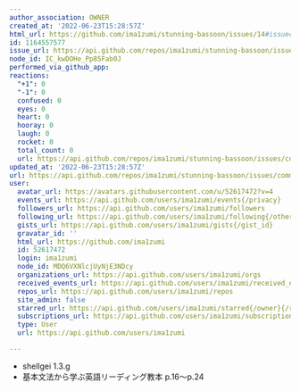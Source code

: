 ```yaml
---
author_association: OWNER
created_at: '2022-06-23T15:28:57Z'
html_url: https://github.com/ima1zumi/stunning-bassoon/issues/14#issuecomment-1164557577
id: 1164557577
issue_url: https://api.github.com/repos/ima1zumi/stunning-bassoon/issues/14
node_id: IC_kwDOHe_Pp85Fab0J
performed_via_github_app: 
reactions:
  "+1": 0
  "-1": 0
  confused: 0
  eyes: 0
  heart: 0
  hooray: 0
  laugh: 0
  rocket: 0
  total_count: 0
  url: https://api.github.com/repos/ima1zumi/stunning-bassoon/issues/comments/1164557577/reactions
updated_at: '2022-06-23T15:28:57Z'
url: https://api.github.com/repos/ima1zumi/stunning-bassoon/issues/comments/1164557577
user:
  avatar_url: https://avatars.githubusercontent.com/u/52617472?v=4
  events_url: https://api.github.com/users/ima1zumi/events{/privacy}
  followers_url: https://api.github.com/users/ima1zumi/followers
  following_url: https://api.github.com/users/ima1zumi/following{/other_user}
  gists_url: https://api.github.com/users/ima1zumi/gists{/gist_id}
  gravatar_id: ''
  html_url: https://github.com/ima1zumi
  id: 52617472
  login: ima1zumi
  node_id: MDQ6VXNlcjUyNjE3NDcy
  organizations_url: https://api.github.com/users/ima1zumi/orgs
  received_events_url: https://api.github.com/users/ima1zumi/received_events
  repos_url: https://api.github.com/users/ima1zumi/repos
  site_admin: false
  starred_url: https://api.github.com/users/ima1zumi/starred{/owner}{/repo}
  subscriptions_url: https://api.github.com/users/ima1zumi/subscriptions
  type: User
  url: https://api.github.com/users/ima1zumi

---
```

- shellgei 1.3.g
- 基本文法から学ぶ英語リーディング教本 p.16〜p.24